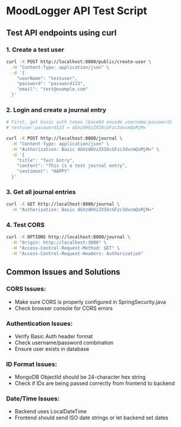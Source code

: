 # MoodLogger API Test Script

## Test API endpoints using curl

### 1. Create a test user
```bash
curl -X POST http://localhost:8080/public/create-user \
  -H "Content-Type: application/json" \
  -d '{
    "userName": "testuser",
    "password": "password123",
    "email": "test@example.com"
  }'
```

### 2. Login and create a journal entry
```bash
# First, get basic auth token (base64 encode username:password)
# testuser:password123 = dGVzdHVzZXI6cGFzc3dvcmQxMjM=

curl -X POST http://localhost:8080/journal \
  -H "Content-Type: application/json" \
  -H "Authorization: Basic dGVzdHVzZXI6cGFzc3dvcmQxMjM=" \
  -d '{
    "title": "Test Entry",
    "content": "This is a test journal entry",
    "sentiment": "HAPPY"
  }'
```

### 3. Get all journal entries
```bash
curl -X GET http://localhost:8080/journal \
  -H "Authorization: Basic dGVzdHVzZXI6cGFzc3dvcmQxMjM="
```

### 4. Test CORS
```bash
curl -X OPTIONS http://localhost:8080/journal \
  -H "Origin: http://localhost:3000" \
  -H "Access-Control-Request-Method: GET" \
  -H "Access-Control-Request-Headers: Authorization"
```

## Common Issues and Solutions

### CORS Issues:
- Make sure CORS is properly configured in SpringSecurity.java
- Check browser console for CORS errors

### Authentication Issues:
- Verify Basic Auth header format
- Check username/password combination
- Ensure user exists in database

### ID Format Issues:
- MongoDB ObjectId should be 24-character hex string
- Check if IDs are being passed correctly from frontend to backend

### Date/Time Issues:
- Backend uses LocalDateTime
- Frontend should send ISO date strings or let backend set dates
